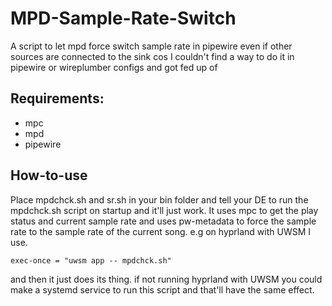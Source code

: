 # MPD-Sample-Rate-Switch
A script to let mpd force switch sample rate in pipewire even if other sources are connected to the sink cos I couldn't find a way to do it in pipewire or wireplumber configs and got fed up of
## Requirements:
* mpc
* mpd
* pipewire
## How-to-use
Place mpdchck.sh and sr.sh in your bin folder and tell your DE to run the mpdchck.sh script on startup and it'll just work. It uses mpc to get the play status and current sample rate and uses pw-metadata to force the sample rate to the sample rate of the current song.
e.g on hyprland with UWSM I use.
```
exec-once = "uwsm app -- mpdchck.sh"
```
and then it just does its thing.
if not running hyprland with UWSM you could make a systemd service to run this script and that'll have the same effect.

